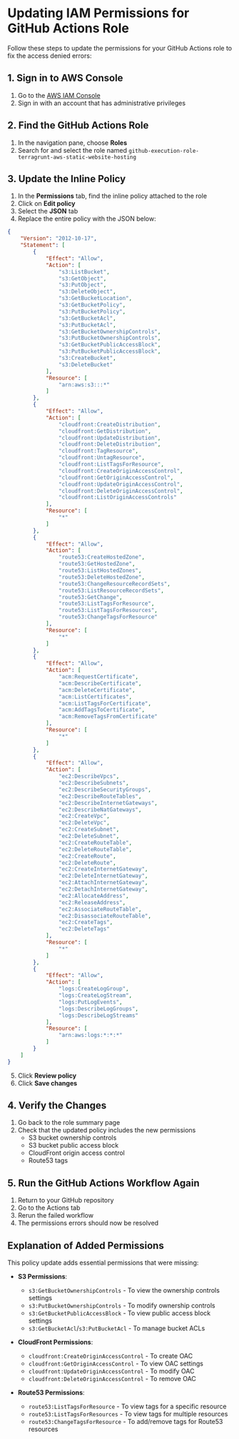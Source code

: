 # Updating IAM Permissions for GitHub Actions Role

Follow these steps to update the permissions for your GitHub Actions role to fix the access denied errors:

## 1. Sign in to AWS Console

1. Go to the [AWS IAM Console](https://console.aws.amazon.com/iam/)
2. Sign in with an account that has administrative privileges

## 2. Find the GitHub Actions Role

1. In the navigation pane, choose **Roles**
2. Search for and select the role named `github-execution-role-terragrunt-aws-static-website-hosting`

## 3. Update the Inline Policy

1. In the **Permissions** tab, find the inline policy attached to the role
2. Click on **Edit policy**
3. Select the **JSON** tab
4. Replace the entire policy with the JSON below:

```json
{
    "Version": "2012-10-17",
    "Statement": [
        {
            "Effect": "Allow",
            "Action": [
                "s3:ListBucket",
                "s3:GetObject",
                "s3:PutObject",
                "s3:DeleteObject",
                "s3:GetBucketLocation",
                "s3:GetBucketPolicy",
                "s3:PutBucketPolicy",
                "s3:GetBucketAcl",
                "s3:PutBucketAcl",
                "s3:GetBucketOwnershipControls",
                "s3:PutBucketOwnershipControls",
                "s3:GetBucketPublicAccessBlock",
                "s3:PutBucketPublicAccessBlock",
                "s3:CreateBucket",
                "s3:DeleteBucket"
            ],
            "Resource": [
                "arn:aws:s3:::*"
            ]
        },
        {
            "Effect": "Allow",
            "Action": [
                "cloudfront:CreateDistribution",
                "cloudfront:GetDistribution",
                "cloudfront:UpdateDistribution",
                "cloudfront:DeleteDistribution",
                "cloudfront:TagResource",
                "cloudfront:UntagResource",
                "cloudfront:ListTagsForResource",
                "cloudfront:CreateOriginAccessControl",
                "cloudfront:GetOriginAccessControl",
                "cloudfront:UpdateOriginAccessControl",
                "cloudfront:DeleteOriginAccessControl",
                "cloudfront:ListOriginAccessControls"
            ],
            "Resource": [
                "*"
            ]
        },
        {
            "Effect": "Allow",
            "Action": [
                "route53:CreateHostedZone",
                "route53:GetHostedZone",
                "route53:ListHostedZones",
                "route53:DeleteHostedZone",
                "route53:ChangeResourceRecordSets",
                "route53:ListResourceRecordSets",
                "route53:GetChange",
                "route53:ListTagsForResource",
                "route53:ListTagsForResources",
                "route53:ChangeTagsForResource"
            ],
            "Resource": [
                "*"
            ]
        },
        {
            "Effect": "Allow",
            "Action": [
                "acm:RequestCertificate",
                "acm:DescribeCertificate",
                "acm:DeleteCertificate",
                "acm:ListCertificates",
                "acm:ListTagsForCertificate",
                "acm:AddTagsToCertificate",
                "acm:RemoveTagsFromCertificate"
            ],
            "Resource": [
                "*"
            ]
        },
        {
            "Effect": "Allow",
            "Action": [
                "ec2:DescribeVpcs",
                "ec2:DescribeSubnets",
                "ec2:DescribeSecurityGroups",
                "ec2:DescribeRouteTables",
                "ec2:DescribeInternetGateways",
                "ec2:DescribeNatGateways",
                "ec2:CreateVpc",
                "ec2:DeleteVpc",
                "ec2:CreateSubnet",
                "ec2:DeleteSubnet",
                "ec2:CreateRouteTable",
                "ec2:DeleteRouteTable",
                "ec2:CreateRoute",
                "ec2:DeleteRoute",
                "ec2:CreateInternetGateway",
                "ec2:DeleteInternetGateway",
                "ec2:AttachInternetGateway",
                "ec2:DetachInternetGateway",
                "ec2:AllocateAddress",
                "ec2:ReleaseAddress",
                "ec2:AssociateRouteTable",
                "ec2:DisassociateRouteTable",
                "ec2:CreateTags",
                "ec2:DeleteTags"
            ],
            "Resource": [
                "*"
            ]
        },
        {
            "Effect": "Allow",
            "Action": [
                "logs:CreateLogGroup",
                "logs:CreateLogStream",
                "logs:PutLogEvents",
                "logs:DescribeLogGroups",
                "logs:DescribeLogStreams"
            ],
            "Resource": [
                "arn:aws:logs:*:*:*"
            ]
        }
    ]
}
```

5. Click **Review policy**
6. Click **Save changes**

## 4. Verify the Changes

1. Go back to the role summary page
2. Check that the updated policy includes the new permissions
   - S3 bucket ownership controls
   - S3 bucket public access block
   - CloudFront origin access control
   - Route53 tags

## 5. Run the GitHub Actions Workflow Again

1. Return to your GitHub repository
2. Go to the Actions tab
3. Rerun the failed workflow
4. The permissions errors should now be resolved

## Explanation of Added Permissions

This policy update adds essential permissions that were missing:

- **S3 Permissions**:
  - `s3:GetBucketOwnershipControls` - To view the ownership controls settings
  - `s3:PutBucketOwnershipControls` - To modify ownership controls
  - `s3:GetBucketPublicAccessBlock` - To view public access block settings
  - `s3:GetBucketAcl`/`s3:PutBucketAcl` - To manage bucket ACLs

- **CloudFront Permissions**:
  - `cloudfront:CreateOriginAccessControl` - To create OAC
  - `cloudfront:GetOriginAccessControl` - To view OAC settings
  - `cloudfront:UpdateOriginAccessControl` - To modify OAC
  - `cloudfront:DeleteOriginAccessControl` - To remove OAC

- **Route53 Permissions**:
  - `route53:ListTagsForResource` - To view tags for a specific resource
  - `route53:ListTagsForResources` - To view tags for multiple resources
  - `route53:ChangeTagsForResource` - To add/remove tags for Route53 resources 